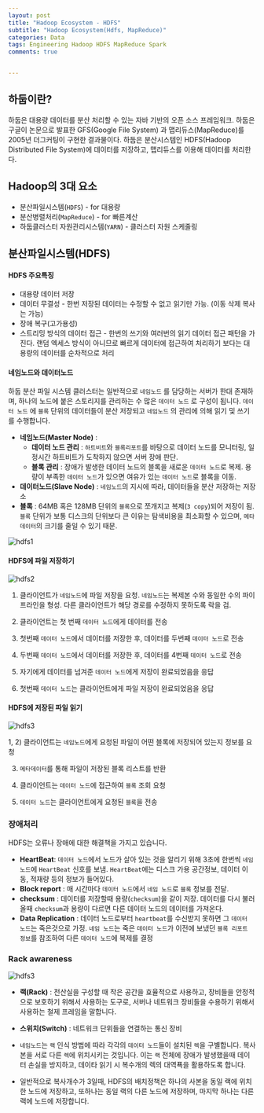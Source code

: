 ```yaml
---  
layout: post  
title: "Hadoop Ecosystem - HDFS"  
subtitle: "Hadoop Ecosystem(Hdfs, MapReduce)"  
categories: Data
tags: Engineering Hadoop HDFS MapReduce Spark
comments: true  


---  
```

## 하둡이란?

하둡은 대용량 데이터를 분산 처리할 수 있는 자바 기반의 오픈 소스 프레임워크. 하둡은 구글이 논문으로 발표한 GFS(Google File System) 과 맵리듀스(MapReduce)를 2005년 더그커팅이 구현한 결과물이다. 하둡은 분산시스템인 HDFS(Hadoop Distributed File System)에 데이터를 저장하고, 맵리듀스를 이용해 데이터를 처리한다.


## Hadoop의 3대 요소
  - 분산파일시스템(`HDFS`) - for 대용량
  - 분산병렬처리(`MapReduce`) - for 빠른계산
  - 하둡클러스터 자원관리시스템(`YARN`) - 클러스터 자원 스케줄링


## 분산파일시스템(HDFS)

#### HDFS 주요특징

- 대용량 데이터 저장
- 데이터 무결성 - 한번 저장된 데이터는 수정할 수 없고 읽기만 가능. (이동 삭제 복사는 가능)
- 장애 복구(고가용성)
- 스트리밍 방식의 데이터 접근 - 한번의 쓰기와 여러번의 읽기 데이터 접근 패턴을 가진다. 랜덤 엑세스 방식이 아니므로 빠르게 데이터에 접근하여 처리하기 보다는 대용량의 데이터를 순차적으로 처리

#### 네임노드와 데이터노드

하둡 분산 파일 시스템 클러스터는 일반적으로 `네임노드` 를 담당하는 서버가 한대 존재하며, 하나의 노드에 붙은 스토리지를 관리하는 수 많은 `데이터 노드` 로 구성이 됩니다. `데이터 노드` 에 `블록` 단위의 데이터들이 분산 저장되고 `네임노드` 의 관리에 의해 읽기 및 쓰기를 수행합니다.


- **네임노드(Master Node)** :
  -  **데이터 노드 관리** : `하트비트`와 `블록리포트`를 바탕으로 데이터 노드를 모니터링, 일정시간 하트비트가 도착하지 않으면 서버 장애 판단.
  - **블록 관리** : 장애가 발생한 데이터 노드의 블록을 새로운 `데이터 노드`로 복제. 용량이 부족한 `데이터 노드`가 있으면 여유가 있는 `데이터 노드`로 블록을 이동.
- **데이터노드(Slave Node)** : `네임노드`의 지시에 따라, 데이터들을 분산 저장하는 저장소
- **블록** : 64MB 혹은 128MB 단위의 `블록`으로 쪼개지고 복제(`3 copy`)되어 저장이 됨. `블록` 단위가 보통 디스크의 단위보다 큰 이유는 탐색비용을 최소화할 수 있으며, `메타데이터`의 크기를 줄일 수 있기 때문.

![hdfs1](https://yunsikus.github.io/assets/img/hadoop/하둡3.jpeg)

#### HDFS에 파일 저장하기

![hdfs2](https://yunsikus.github.io/assets/img/hadoop/하둡1.jpg)

1. 클라이언트가 `네임노드`에 파일 저장을 요청. `네임노드`는 복제본 수와 동일한 수의 파이프라인을 형성. 다른 클라이언트가 해당 경로를 수정하지 못하도록 락을 검.  

2. 클라이언트는 첫 번째 `데이터 노드`에게 데이터를 전송

3. 첫번째 `데이터 노드`에서 데이터를 저장한 후, 데이터를 두번째 `데이터 노드`로 전송

4. 두번째 `데이터 노드`에서 데이터를 저장한 후, 데이터를 4번째 `데이터 노드`로 전송

5. 자기에게 데이터를 넘겨준 `데이터 노드`에게 저장이 완료되었음을 응답

7. 첫번째 `데이터 노드`는 클라이언트에게 파일 저장이 완료되었음을 응답


#### HDFS에 저장된 파일 읽기

![hdfs3](https://yunsikus.github.io/assets/img/hadoop/하둡2.jpg)

1, 2) 클라이언트는 `네임노드`에게 요청된 파일이 어떤 블록에 저장되어 있는지 정보를 요청

3)  `메타데이터`를 통해 파일이 저장된 블록 리스트를 반환

4)  클라이언트는 `데이터 노드`에 접근하여 `블록` 조회 요청

5)  `데이터 노드`는 클라이언트에게 요청된 `블록`을 전송

### 장애처리

HDFS는 오류나 장애에 대한 해결책을 가지고 있습니다.

  - **HeartBeat**: `데이터 노드`에서 노드가 살아 있는 것을 알리기 위해 3초에 한번씩 `네임노드`에 `HeartBeat` 신호를 보냄. `HeartBeat`에는 디스크 가용 공간정보, 데이터 이동, 적재량 등의 정보가 들어있다.
  - **Block report** : 매 시간마다 `데이터 노드`에서 `네임 노드`로 `블록` 정보를 전달.
  - **checksum** : 데이터를 저장할때 용량(`checksum`)을 같이 저장. 데이터를 다시 불러올때 `checksum`과 용량이 다르면 다른 데이터 노드의 데이터를 가져온다.
  - **Data Replication** : 데이터 노드로부터 `heartbeat`를 수신받지 못하면 그 `데이터 노드`는 죽은것으로 가정. `네임 노드`는 죽은 `데이터 노드`가 이전에 보냈던 `블록 리포트 정보`를 참조하여 다른 `데이터 노드`에 복제를 결정


### Rack awareness
![hdfs3](https://yunsikus.github.io/assets/img/hadoop/하둡4.jpg)

- **랙(Rack)** : 전산실을 구성할 때 작은 공간을 효율적으로 사용하고, 장비들을 안정적으로 보호하기 위해서 사용하는 도구로, 서버나 네트워크 장비들을 수용하기 위해서 사용하는 철제 프레임을 말합니다.

- **스위치(Switch)** : 네트워크 단위들을 연결하는 통신 장비

- `네임노드`는 `랙` 인식 방법에 따라 각각의 `데이터 노드`들이 설치된 `렉`을 구별합니다. 복사본을 서로 다른 `렉`에 위치시키는 것입니다. 이는 `랙` 전체에 장애가 발생했을때 데이터 손실을 방지하고, 데이타 읽기 시 복수개의 렉의 대역푝을 활용하도록 합니다. 

- 일반적으로 복사개수가 3일때, HDFS의 배치정책은 하나의 사본을 동일 랙에 위치한 노드에 저장하고, 또하나는 동일 랙의 다른 노드에 저장하며, 마지막 하나는 다른 랙에 노드에 저장합니다.
